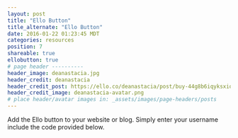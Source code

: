 ```yaml
---
layout: post
title: "Ello Button"
title_alternate: "Ello Button"
date: 2016-01-22 01:23:45 MDT
categories: resources
position: 7
shareable: true
ellobutton: true
# page header ----------
header_image: deanastacia.jpg
header_credit: deanastacia
header_credit_post: https://ello.co/deanastacia/post/buy-44g8b6iqyksxiola_q
header_credit_image: deanastacia-avatar.png
# place header/avatar images in: _assets/images/page-headers/posts
---
```


Add the Ello button to your website or blog. Simply enter your username include the code provided below.
